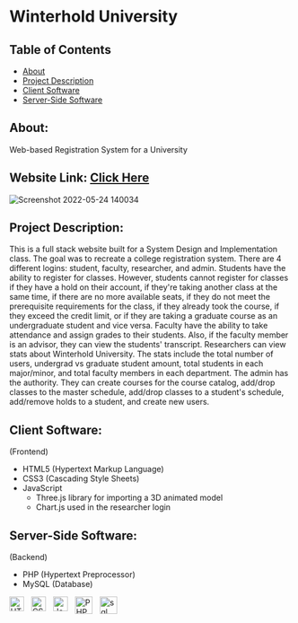 # Winterhold University
## Table of Contents
- [About](#about)
- [Project Description](#project-description)
- [Client Software](#client-software)
- [Server-Side Software](#server-side-software)

## About: 
Web-based Registration System for a University
## Website Link: [Click Here](https://winterholduniversity.000webhostapp.com/src/home.html)

![Screenshot 2022-05-24 140034](https://user-images.githubusercontent.com/50027160/170102311-61eaef56-79ae-4d08-a3e1-f84f91a7e5f0.png)

## Project Description:
This is a full stack website built for a System Design and Implementation class. The goal was to recreate a college registration system. There are 4 different logins: student, faculty, researcher, and admin. Students have the ability to register for classes. However, students cannot register for classes if they have a hold on their account, if they're taking another class at the same time, if there are no more available seats, if they do not meet the prerequisite requirements for the class, if they already took the course, if they exceed the credit limit, or if they are taking a graduate course as an undergraduate student and vice versa. Faculty have the ability to take attendance and assign grades to their students. Also, if the faculty member is an advisor, they can view the students' transcript. Researchers can view stats about Winterhold University. The stats include the total number of users, undergrad vs graduate student amount, total students in each major/minor, and total faculty members in each department. The admin has the authority. They can create courses for the course catalog, add/drop classes to the master schedule, add/drop classes to a student's schedule, add/remove holds to a student, and create new users.

## Client Software: 
(Frontend)
- HTML5 (Hypertext Markup Language)
- CSS3 (Cascading Style Sheets)
- JavaScript
  - Three.js library for importing a 3D animated model
  - Chart.js used in the researcher login

## Server-Side Software: 
(Backend)
- PHP (Hypertext Preprocessor)
- MySQL (Database)

<img align="left" alt="HTML5" width="26px" src="https://cdn.jsdelivr.net/gh/devicons/devicon/icons/html5/html5-original.svg" style="padding-right:10px;" />
<img align="left" alt="CSS3" width="26px" src="https://cdn.jsdelivr.net/gh/devicons/devicon/icons/css3/css3-original.svg" style="padding-right:10px;" />
<img align="left" alt="JavaScript" width="26px" src="https://cdn.jsdelivr.net/gh/devicons/devicon/icons/javascript/javascript-original.svg" style="padding-right:10px;" />
<img align="left" alt="PHP" width="31px" src="https://cdn.jsdelivr.net/gh/devicons/devicon/icons/php/php-original.svg" style="padding-right:10px;" />
<img align="left" alt="sql" width="31px" src="https://cdn.jsdelivr.net/gh/devicons/devicon/icons/mysql/mysql-original-wordmark.svg" style="padding-right:10px;" />


      
          

          




